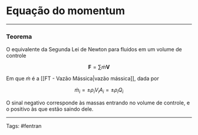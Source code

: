 # Equação do momentum

---

### Teorema

O equivalente da Segunda Lei de Newton para fluidos em um volume de controle

$$
\mathbf{F} = \sum \dot{m}\mathbf{V}
$$

Em que $\dot{m}$ é a [[FT - Vazão Mássica|vazão mássica]], dada por

$$
\dot{m}_i = \pm \rho_i V_i A_i = \pm \rho_i Q_i 
$$

O sinal negativo corresponde às massas entrando no volume de controle, e o positivo às que estão saindo dele.

---

Tags: #fentran 